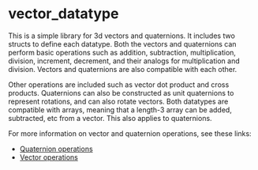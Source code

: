 # vector_datatype
This is a simple library for 3d vectors and quaternions. It includes two structs to define each datatype. Both the vectors and quaternions can perform basic operations such as addition, subtraction, multiplication, division, increment, decrement, and their analogs for multiplication and division. Vectors and quaternions are also compatible with each other.  

Other operations are included such as vector dot product and cross products. Quaternions can also be constructed as unit quaternions to represent rotations, and can also rotate vectors. Both datatypes are compatible with arrays, meaning that a length-3 array can be added, subtracted, etc from a vector. This also applies to quaternions.  

For more information on vector and quaternion operations, see these links:  

- [Quaternion operations](http://graphics.stanford.edu/courses/cs348a-17-winter/Papers/quaternion.pdf)  
- [Vector operations](http://emweb.unl.edu/Math/mathweb/vectors/vectors.html)
